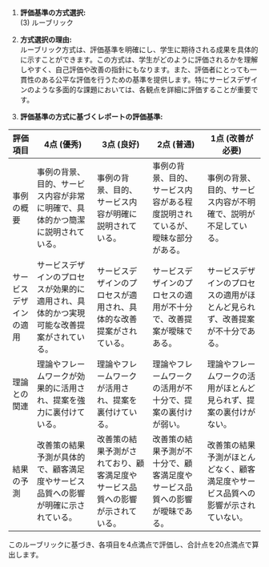 1. **評価基準の方式選択:**  
(3) ルーブリック

2. **方式選択の理由:**  
ルーブリック方式は、評価基準を明確にし、学生に期待される成果を具体的に示すことができます。この方式は、学生がどのように評価されるかを理解しやすく、自己評価や改善の指針にもなります。また、評価者にとっても一貫性のある公平な評価を行うための基準を提供します。特にサービスデザインのような多面的な課題においては、各観点を詳細に評価することが重要です。

3. **評価基準の方式に基づくレポートの評価基準:**

| 評価項目               | 4点 (優秀)                                                                 | 3点 (良好)                                                               | 2点 (普通)                                                               | 1点 (改善が必要)                                                         |
|------------------------|----------------------------------------------------------------------------|--------------------------------------------------------------------------|--------------------------------------------------------------------------|--------------------------------------------------------------------------|
| 事例の概要             | 事例の背景、目的、サービス内容が非常に明確で、具体的かつ簡潔に説明されている。 | 事例の背景、目的、サービス内容が明確に説明されている。                   | 事例の背景、目的、サービス内容がある程度説明されているが、曖昧な部分がある。 | 事例の背景、目的、サービス内容が不明確で、説明が不足している。           |
| サービスデザインの適用 | サービスデザインのプロセスが効果的に適用され、具体的かつ実現可能な改善提案がされている。 | サービスデザインのプロセスが適用され、具体的な改善提案がされている。   | サービスデザインのプロセスの適用が不十分で、改善提案が曖昧である。       | サービスデザインのプロセスの適用がほとんど見られず、改善提案が不十分である。 |
| 理論との関連           | 理論やフレームワークが効果的に活用され、提案を強力に裏付けている。             | 理論やフレームワークが活用され、提案を裏付けている。                     | 理論やフレームワークの活用が不十分で、提案の裏付けが弱い。               | 理論やフレームワークの活用がほとんど見られず、提案の裏付けがない。       |
| 結果の予測             | 改善策の結果予測が具体的で、顧客満足度やサービス品質への影響が明確に示されている。 | 改善策の結果予測がされており、顧客満足度やサービス品質への影響が示されている。 | 改善策の結果予測が不十分で、顧客満足度やサービス品質への影響が曖昧である。 | 改善策の結果予測がほとんどなく、顧客満足度やサービス品質への影響が示されていない。 |

このルーブリックに基づき、各項目を4点満点で評価し、合計点を20点満点で算出します。